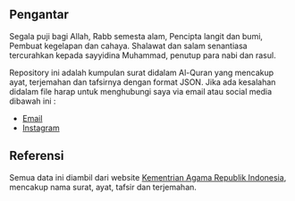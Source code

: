 ## Pengantar

Segala puji bagi Allah, Rabb semesta alam, Pencipta langit dan bumi, Pembuat kegelapan dan cahaya. Shalawat dan salam senantiasa tercurahkan kepada sayyidina Muhammad, penutup para nabi dan rasul.

Repository ini adalah kumpulan surat didalam Al-Quran yang mencakup ayat, terjemahan dan tafsirnya dengan format JSON. Jika ada kesalahan didalam file harap untuk menghubungi saya via email atau social media dibawah ini : 
- [Email](yudhasubki@gmail.com)
- [Instagram](yudhasubki)

## Referensi

Semua data ini diambil dari website [Kementrian Agama Republik Indonesia](https://quran.kemenag.go.id/]), mencakup nama surat, ayat, tafsir dan terjemahan.
